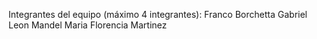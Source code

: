Integrantes del equipo (máximo 4 integrantes):
Franco Borchetta
Gabriel Leon Mandel
Maria Florencia Martinez

